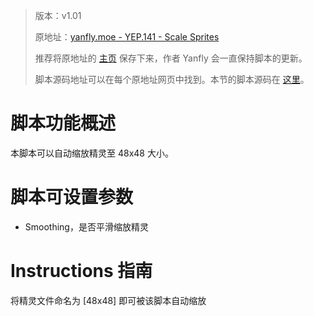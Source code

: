> 版本：v1.01
>
> 原地址：[yanfly.moe - YEP.141 - Scale Sprites](http://yanfly.moe/2017/06/09/yep-141-scale-sprites-rpg-maker-mv/)
> 
> 推荐将原地址的 [主页](http://yanfly.moe/yep/) 保存下来，作者 Yanfly 会一直保持脚本的更新。
> 
> 脚本源码地址可以在每个原地址网页中找到。本节的脚本源码在 [这里](https://www.dropbox.com/s/u2xynozhckjcvjl/YEP_ScaleSprites.js?dl=0)。

# 脚本功能概述

本脚本可以自动缩放精灵至 48x48 大小。

# 脚本可设置参数

- Smoothing，是否平滑缩放精灵

# Instructions 指南

将精灵文件命名为 [48x48] 即可被该脚本自动缩放
